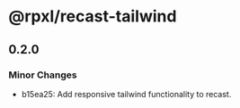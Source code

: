 # @rpxl/recast-tailwind

## 0.2.0

### Minor Changes

- b15ea25: Add responsive tailwind functionality to recast.
